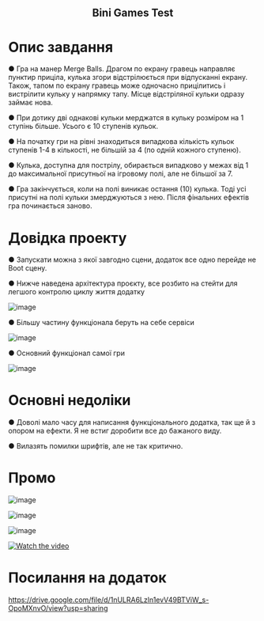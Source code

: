 <h2 align="center">
Bini Games Test
</h2> 

# Опис завдання

● Гра на манер Merge Balls. Драгом по екрану гравець направляє пунктир приціла, кулька згори відстрілюється при відпусканні екрану. Також, тапом по екрану гравець може одночасно прицілитись і вистрілити кульку у напрямку тапу. Місце відстріляної кульки одразу займає нова. 

● При дотику дві однакові кульки мерджатся в кульку розміром на 1 ступінь більше. Усього є 10 ступенів кульок.

● На початку гри на рівні знаходиться випадкова кількість кульок ступенів 1-4 в кількості, не більшій за 4 (по одній кожного ступеню).

● Кулька, доступна для пострілу, обирається випадково у межах від 1 до максимальної присутньої на ігровому полі, але не більшої за 7.

● Гра закінчується, коли на полі виникає остання (10) кулька. Тоді усі присутні на полі кульки змерджуються з нею. Після фінальних ефектів гра починається заново.

# Довідка проекту

● Запускати можна з якої завгодно сцени, додаток все одно перейде не Boot сцену. 

● Нижче наведена архітектура проєкту, все розбито на стейти для легшого контролю циклу життя додатку 

![image](https://github.com/FlamZed/BiniGamesTest/assets/53183455/aee09432-24d7-4ada-b176-915bcfdaf460)

● Більшу частину функціонала беруть на себе сервіси

![image](https://github.com/FlamZed/BiniGamesTest/assets/53183455/b94c6db2-cc43-4e0b-b03e-4e74ae481b43)

● Основний функціонал самої гри 

![image](https://github.com/FlamZed/BiniGamesTest/assets/53183455/219d349e-92a9-44ef-a1a3-de867f2b4f79)

# Основні недоліки

● Доволі мало часу для написання функціонального додатка, так ще й з опором на ефекти. Я не встиг доробити все до бажаного виду.

● Вилазять помилки шрифтів, але не так критично.

# Промо

![image](https://github.com/FlamZed/BiniGamesTest/assets/53183455/e7b3fcab-b055-41a8-883a-b25f9d209d5b)

![image](https://github.com/FlamZed/BiniGamesTest/assets/53183455/f2ace1b0-f962-4165-9005-93ce46fb35bc)

![image](https://github.com/FlamZed/BiniGamesTest/assets/53183455/ccc60ada-5747-4356-a9f3-cea6566f3335)

[![Watch the video](https://img.youtube.com/vi/twAot93CW0s/maxresdefault.jpg)](https://youtu.be/twAot93CW0s)

# Посилання на додаток

https://drive.google.com/file/d/1nULRA6Lzln1evV49BTViW_s-OpoMXnvO/view?usp=sharing
